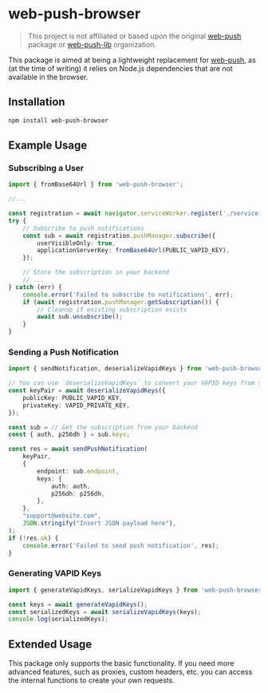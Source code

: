 # web-push-browser

> This project is not affiliated or based upon the original [web-push](https://github.com/web-push-libs/web-push) package or [web-push-lib](https://github.com/web-push-libs) organization.

This package is aimed at being a lightweight replacement for [web-push](https://github.com/web-push-libs/web-push), as (at the time of writing) it relies on Node.js dependencies that are not available in the browser.

## Installation

```bash
npm install web-push-browser
```

## Example Usage

### Subscribing a User

```ts
import { fromBase64Url } from 'web-push-browser';

//...

const registration = await navigator.serviceWorker.register('./service-worker.js', { type: 'module' });
try {
    // Subscribe to push notifications
    const sub = await registration.pushManager.subscribe({
        userVisibleOnly: true,
        applicationServerKey: fromBase64Url(PUBLIC_VAPID_KEY),
    });

    // Store the subscription in your backend
    // ...
} catch (err) {
    console.error('Failed to subscribe to notifications', err);
    if (await registration.pushManager.getSubscription()) {
        // Cleanup if existing subscription exists
        await sub.unsubscribe();
    }
}
```

### Sending a Push Notification

```ts
import { sendNotification, deserializeVapidKeys } from 'web-push-browser';

// You can use `deserializeVapidKeys` to convert your VAPID keys from strings into a KeyPair
const keyPair = await deserializeVapidKeys({
    publicKey: PUBLIC_VAPID_KEY,
    privateKey: VAPID_PRIVATE_KEY,
});

const sub = // Get the subscription from your backend
const { auth, p256dh } = sub.keys;

const res = await sendPushNotification(
    keyPair,
    {
        endpoint: sub.endpoint,
        keys: {
            auth: auth,
            p256dh: p256dh,
        },
    },
    "support@website.com",
    JSON.stringify("Insert JSON payload here"),
);
if (!res.ok) {
    console.error('Failed to send push notification', res);
}
```

### Generating VAPID Keys

```js
import { generateVapidKeys, serializeVapidKeys } from 'web-push-browser';

const keys = await generateVapidKeys();
const serializedKeys = await serializeVapidKeys(keys);
console.log(serializedKeys);
```

## Extended Usage

This package only supports the basic functionality. If you need more advanced features, such as proxies, custom headers, etc. you can access the internal functions to create your own requests.
